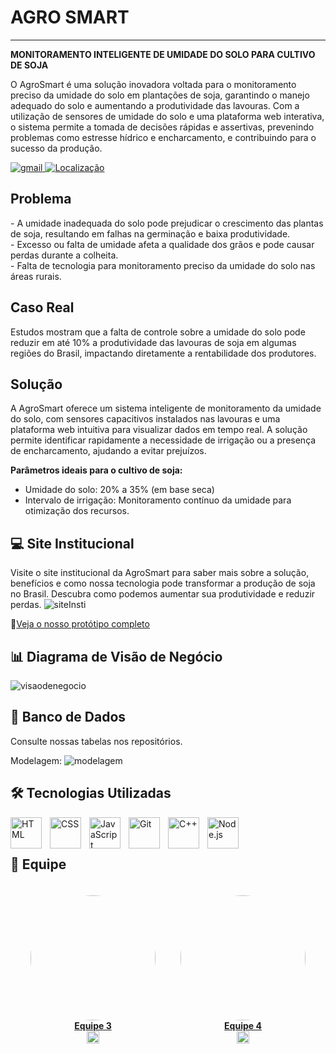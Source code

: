 # AGRO SMART

---
<b>MONITORAMENTO INTELIGENTE DE UMIDADE DO SOLO PARA CULTIVO DE SOJA</b>

<p>
O AgroSmart é uma solução inovadora voltada para o monitoramento preciso da umidade do solo em plantações de soja, garantindo o manejo adequado do solo e aumentando a produtividade das lavouras. Com a utilização de sensores de umidade do solo e uma plataforma web interativa, o sistema permite a tomada de decisões rápidas e assertivas, prevenindo problemas como estresse hídrico e encharcamento, e contribuindo para o sucesso da produção.
</p>

<p align="left">
    <a href="mailto:AgroSmart@gmail">
        <img 
            alt="gmail" 
            title="Link para enviar um email" 
            src="https://custom-icon-badges.demolab.com/badge/-AgroSmart@gmail-red?style=for-the-badge&logo=mention&logoColor=white"
        />
    </a> 
    <a href="https://www.bing.com/maps?q=São+Paulo&satid=id.sid%3Ac6cf2f6e-626c-4267-ae48-9e13ea74d2b9&FORM=KC2MAP&cp=-23.683231%7E-46.595678&lvl=10.7">
        <img 
            alt="Localização"
            title="Localização São Paulo - BR"
            src="https://custom-icon-badges.demolab.com/badge/S%C3%A3o%20Paulo-BR-green?style=for-the-badge&logo=location&logoColor=white"
        />
    </a>
</p>

## Problema
<p>
- A umidade inadequada do solo pode prejudicar o crescimento das plantas de soja, resultando em falhas na germinação e baixa produtividade. <br>
- Excesso ou falta de umidade afeta a qualidade dos grãos e pode causar perdas durante a colheita. <br>
- Falta de tecnologia para monitoramento preciso da umidade do solo nas áreas rurais.
</p>

## Caso Real
Estudos mostram que a falta de controle sobre a umidade do solo pode reduzir em até 10% a produtividade das lavouras de soja em algumas regiões do Brasil, impactando diretamente a rentabilidade dos produtores.

## Solução

<p>
A AgroSmart oferece um sistema inteligente de monitoramento da umidade do solo, com sensores capacitivos instalados nas lavouras e uma plataforma web intuitiva para visualizar dados em tempo real. A solução permite identificar rapidamente a necessidade de irrigação ou a presença de encharcamento, ajudando a evitar prejuízos.
</p>

<b>Parâmetros ideais para o cultivo de soja:</b>
- Umidade do solo: 20% a 35% (em base seca)
- Intervalo de irrigação: Monitoramento contínuo da umidade para otimização dos recursos.

## 💻 Site Institucional
Visite o site institucional da AgroSmart para saber mais sobre a solução, benefícios e como nossa tecnologia pode transformar a produção de soja no Brasil. Descubra como podemos aumentar sua produtividade e reduzir perdas. 
![siteInsti](https://github.com/user-attachments/assets/37e07f3e-fe01-4f0a-8bba-9c4b7322204d)


🔗[Veja o nosso protótipo completo](https://www.figma.com/design/prototipo-agrosmart)


## 📊 Diagrama de Visão de Negócio
![visaodenegocio](https://github.com/user-attachments/assets/6cc74099-0624-4479-ab6f-0013de3777c9)



## 🧱 Banco de Dados
Consulte nossas tabelas nos repositórios.

Modelagem:
![modelagem](https://github.com/user-attachments/assets/c0400a07-4f89-40c5-b47d-414d25d767d4)


## 🛠️ Tecnologias Utilizadas

<img 
    align="left" 
    alt="HTML"
    title="HTML" 
    width="50px" 
    style="padding-right: 10px;" 
    src="https://cdn.jsdelivr.net/gh/devicons/devicon@latest/icons/html5/html5-original.svg" 
/>
<img 
    align="left" 
    alt="CSS" 
    title="CSS"
    width="50px" 
    style="padding-right: 10px;" 
    src="https://cdn.jsdelivr.net/gh/devicons/devicon@latest/icons/css3/css3-original.svg" 
/>
<img 
    align="left" 
    alt="JavaScript" 
    title="JavaScript"
    width="50px" 
    style="padding-right: 10px;" 
    src="https://cdn.jsdelivr.net/gh/devicons/devicon@latest/icons/javascript/javascript-original.svg" 
/>
<img 
    align="left" 
    alt="Git" 
    title="Git"
    width="50px" 
    style="padding-right: 10px;" 
    src="https://cdn.jsdelivr.net/gh/devicons/devicon@latest/icons/git/git-original.svg" 
/>
<img 
    align="left" 
    alt="C++" 
    title="C++"
    width="50px" 
    style="padding-right: 10px;" 
    src="https://cdn.jsdelivr.net/gh/devicons/devicon@latest/icons/cplusplus/cplusplus-original.svg" 
/>
<img 
    align="left" 
    alt="Node.js" 
    title="Node.js"
    width="50px" 
    style="padding-right: 10px;" 
    src="https://cdn.jsdelivr.net/gh/devicons/devicon@latest/icons/nodejs/nodejs-original.svg" 
/>
<br><br>

## 👥 Equipe

<div style="display: flex; flex-wrap: nowrap; overflow-x: auto; gap: 40px; justify-content: center; padding: 20px 0;">

  <div style="text-align: center; min-width: 200px;">
    <a href="https://github.com/FelipeLima24">
      <img src="https://github.com/FelipeLima24.png" style="border-radius: 50%;" width="200px" /><br/>
      <b>Equipe 1</b>
    </a><br />
    <a href="https://github.com/FelipeLima24">
      <img src="https://www.svgrepo.com/show/439171/github.svg" width="20"/>
    </a>
  </div>

  <div style="text-align: center; min-width: 200px;">
    <a href="https://github.com/ryanservilha">
      <img src="https://github.com/ryanservilha" style="border-radius: 50%;" width="200px" /><br/>
      <b>Equipe 2</b>
    </a><br />
    <a href="https://github.com/ryanservilha">
      <img src="https://www.svgrepo.com/show/439171/github.svg" width="20"/>
    </a>
  </div>

  <div style="text-align: center; min-width: 200px;">
    <a href="https://github.com/henriquedouradoo">
      <img src="https://github.com/henriquedouradoo" style="border-radius: 50%;" width="200px" /><br/>
      <b>Equipe 3</b>
    </a><br />
    <a href="https://github.com/henriquedouradoo">
      <img src="https://www.svgrepo.com/show/439171/github.svg" width="20"/>
    </a>
  </div>

  <div style="text-align: center; min-width: 200px;">
    <a href="https://github.com/juliaGavioli">
      <img src="https://github.com/juliaGavioli" style="border-radius: 50%;" width="200px" /><br/>
      <b>Equipe 4</b>
    </a><br />
    <a href="https://github.com/juliaGavioli">
      <img src="https://www.svgrepo.com/show/439171/github.svg" width="20"/>
    </a>
  </div>

  <div style="text-align: center; min-width: 200px;">
    <a href="https://github.com/felipzp">
      <img src="https://github.com/felipzp" style="border-radius: 50%;" width="200px" /><br/>
      <b>Equipe 5</b>
    </a><br />
    <a href="https://github.com/felipzp">
      <img src="https://www.svgrepo.com/show/439171/github.svg" width="20"/>
    </a>
  </div>

  <div style="text-align: center; min-width: 200px;">
    <a href="https://github.com/kiyoshiiguilherme">
      <img src="https://github.com/kiyoshiiguilherme" style="border-radius: 50%;" width="200px" /><br/>
      <b>Equipe 6</b>
    </a><br />
    <a href="https://github.com/kiyoshiiguilherme">
      <img src="https://www.svgrepo.com/show/439171/github.svg" width="20"/>
    </a>
  </div>

</div>

